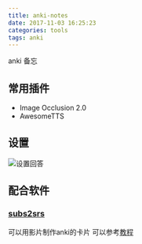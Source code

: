 ```yaml
---
title: anki-notes
date: 2017-11-03 16:25:23
categories: tools
tags: anki
---
```

anki 备忘
<!--more-->

## 常用插件

* Image Occlusion 2.0
* AwesomeTTS

## 设置
![设置回答](http://ou7k0sem6.bkt.clouddn.com/anki-notes/1.png)

## 配合软件

### [subs2srs](http://subs2srs.sourceforge.net/)
可以用影片制作anki的卡片
可以参考[教程](http://www.jianshu.com/p/2cfc15963722)
